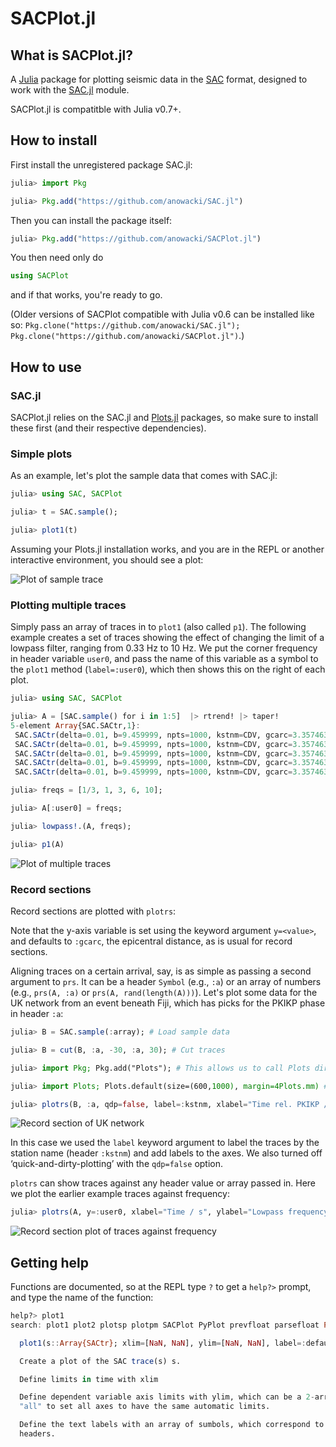 # SACPlot.jl

## What is SACPlot.jl?
A [Julia](http://julialang.org) package for plotting seismic data in the
[SAC](http://ds.iris.edu/files/sac-manual/manual/file_format.html) format,
designed to work with the [SAC.jl](https://github.com/anowacki/SAC.jl)
module.

SACPlot.jl is compatitble with Julia v0.7+.

## How to install
First install the unregistered package SAC.jl:

```julia
julia> import Pkg

julia> Pkg.add("https://github.com/anowacki/SAC.jl")
```

Then you can install the package itself:

```julia
julia> Pkg.add("https://github.com/anowacki/SACPlot.jl")
```

You then need only do

```julia
using SACPlot
```

and if that works, you're ready to go.

(Older versions of SACPlot compatible with Julia v0.6 can be installed like so:
`Pkg.clone("https://github.com/anowacki/SAC.jl"); Pkg.clone("https://github.com/anowacki/SACPlot.jl")`.)


## How to use
### SAC.jl
SACPlot.jl relies on the SAC.jl and [Plots.jl](https://github.com/JuliaPlots/Plots.jl) packages, so make sure to install
these first (and their respective dependencies).

### Simple plots
As an example, let's plot the sample data that comes with SAC.jl:

```julia
julia> using SAC, SACPlot

julia> t = SAC.sample();

julia> plot1(t)
```

Assuming your Plots.jl installation works, and you are in the REPL or another
interactive environment, you should see a plot:

![Plot of sample trace](docs/sample_plot.png)

### Plotting multiple traces
Simply pass an array of traces in to `plot1` (also called `p1`).  The following
example creates a set of traces showing the effect of changing the limit of a
lowpass filter, ranging from 0.33&nbsp;Hz to 10&nbsp;Hz.  We put the corner
frequency in header variable `user0`, and pass the name of this variable as a
symbol to the `plot1` method (`label=:user0`), which then shows this on the
right of each plot.

```julia
julia> using SAC, SACPlot

julia> A = [SAC.sample() for i in 1:5]  |> rtrend! |> taper!
5-element Array{SAC.SACtr,1}:
 SAC.SACtr(delta=0.01, b=9.459999, npts=1000, kstnm=CDV, gcarc=3.357463, az=88.14708, baz=271.8529)
 SAC.SACtr(delta=0.01, b=9.459999, npts=1000, kstnm=CDV, gcarc=3.357463, az=88.14708, baz=271.8529)
 SAC.SACtr(delta=0.01, b=9.459999, npts=1000, kstnm=CDV, gcarc=3.357463, az=88.14708, baz=271.8529)
 SAC.SACtr(delta=0.01, b=9.459999, npts=1000, kstnm=CDV, gcarc=3.357463, az=88.14708, baz=271.8529)
 SAC.SACtr(delta=0.01, b=9.459999, npts=1000, kstnm=CDV, gcarc=3.357463, az=88.14708, baz=271.8529)

julia> freqs = [1/3, 1, 3, 6, 10];

julia> A[:user0] = freqs;

julia> lowpass!.(A, freqs);

julia> p1(A)
```

![Plot of multiple traces](docs/multiple_traces.png)

### Record sections
Record sections are plotted with `plotrs`:

Note that the y-axis variable is set using the keyword argument `y=<value>`,
and defaults to `:gcarc`, the epicentral distance, as is usual for record
sections.

Aligning traces on a certain arrival, say, is as simple as passing a second
argument to `prs`.  It can be a header `Symbol` (e.g., `:a`) or an array of
numbers (e.g., `prs(A, :a)` or `prs(A, rand(length(A)))`).  Let's plot some
data for the UK network from an event beneath Fiji, which has picks for the
PKIKP phase in header `:a`:

```julia
julia> B = SAC.sample(:array); # Load sample data

julia> B = cut(B, :a, -30, :a, 30); # Cut traces

julia> import Pkg; Pkg.add("Plots"); # This allows us to call Plots directly below

julia> import Plots; Plots.default(size=(600,1000), margin=4Plots.mm) # Change the default figure size and margin

julia> plotrs(B, :a, qdp=false, label=:kstnm, xlabel="Time rel. PKIKP / s", ylabel="Distance / °")
```

![Record section of UK network](docs/record_section.png)

In this case we used the `label` keyword argument to label the traces by the
station name (header `:kstnm`) and add labels to the axes.  We also turned off
&lsquo;quick-and-dirty-plotting&rsquo; with the `qdp=false` option.

`plotrs` can show traces against any header value or array passed in.  Here we
plot the earlier example traces against frequency:

```julia
julia> plotrs(A, y=:user0, xlabel="Time / s", ylabel="Lowpass frequency / Hz")
```

![Record section plot of traces against frequency](docs/frequency_section.png)



## Getting help
Functions are documented, so at the REPL type `?` to get a `help?>` prompt,
and type the name of the function:

```julia
help?> plot1
search: plot1 plot2 plotsp plotpm SACPlot PyPlot prevfloat parsefloat PartialQuickSort

  plot1(s::Array{SACtr}; xlim=[NaN, NaN], ylim=[NaN, NaN], label=:default, title="")

  Create a plot of the SAC trace(s) s.

  Define limits in time with xlim

  Define dependent variable axis limits with ylim, which can be a 2-array of values, or
  "all" to set all axes to have the same automatic limits.

  Define the text labels with an array of sumbols, which correspond to the names of SAC
  headers.
```
